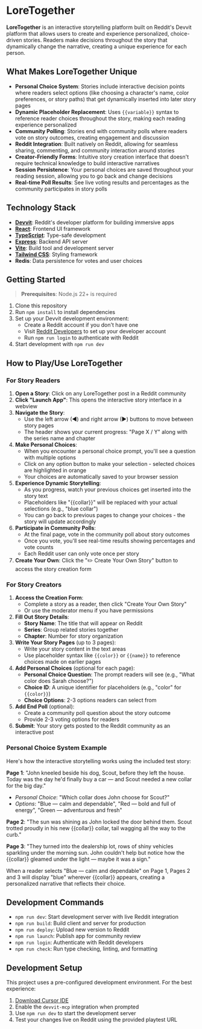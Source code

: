 # LoreTogether

**LoreTogether** is an interactive storytelling platform built on Reddit's Devvit platform that allows users to create and experience personalized, choice-driven stories. Readers make decisions throughout the story that dynamically change the narrative, creating a unique experience for each person.

## What Makes LoreTogether Unique

- **Personal Choice System**: Stories include interactive decision points where readers select options (like choosing a character's name, color preferences, or story paths) that get dynamically inserted into later story pages
- **Dynamic Placeholder Replacement**: Uses `{{variable}}` syntax to reference reader choices throughout the story, making each reading experience personalized
- **Community Polling**: Stories end with community polls where readers vote on story outcomes, creating engagement and discussion
- **Reddit Integration**: Built natively on Reddit, allowing for seamless sharing, commenting, and community interaction around stories
- **Creator-Friendly Forms**: Intuitive story creation interface that doesn't require technical knowledge to build interactive narratives
- **Session Persistence**: Your personal choices are saved throughout your reading session, allowing you to go back and change decisions
- **Real-time Poll Results**: See live voting results and percentages as the community participates in story polls

## Technology Stack

- **[Devvit](https://developers.reddit.com/)**: Reddit's developer platform for building immersive apps
- **[React](https://react.dev/)**: Frontend UI framework
- **[TypeScript](https://www.typescriptlang.org/)**: Type-safe development
- **[Express](https://expressjs.com/)**: Backend API server
- **[Vite](https://vite.dev/)**: Build tool and development server
- **[Tailwind CSS](https://tailwindcss.com/)**: Styling framework
- **Redis**: Data persistence for votes and user choices

## Getting Started

> **Prerequisites**: Node.js 22+ is required

1. Clone this repository
2. Run `npm install` to install dependencies
3. Set up your Devvit development environment:
   - Create a Reddit account if you don't have one
   - Visit [Reddit Developers](https://developers.reddit.com/) to set up your developer account
   - Run `npm run login` to authenticate with Reddit
4. Start development with `npm run dev`

## How to Play/Use LoreTogether

### For Story Readers

1. **Open a Story**: Click on any LoreTogether post in a Reddit community
2. **Click "Launch App"**: This opens the interactive story interface in a webview
3. **Navigate the Story**: 
   - Use the left arrow (◀) and right arrow (▶) buttons to move between story pages
   - The header shows your current progress: "Page X / Y" along with the series name and chapter
4. **Make Personal Choices**: 
   - When you encounter a personal choice prompt, you'll see a question with multiple options
   - Click on any option button to make your selection - selected choices are highlighted in orange
   - Your choices are automatically saved to your browser session
5. **Experience Dynamic Storytelling**: 
   - As you progress, watch your previous choices get inserted into the story text
   - Placeholders like "{{collar}}" will be replaced with your actual selections (e.g., "blue collar")
   - You can go back to previous pages to change your choices - the story will update accordingly
6. **Participate in Community Polls**: 
   - At the final page, vote in the community poll about story outcomes
   - Once you vote, you'll see real-time results showing percentages and vote counts
   - Each Reddit user can only vote once per story
7. **Create Your Own**: Click the "✏️ Create Your Own Story" button to access the story creation form

### For Story Creators

1. **Access the Creation Form**: 
   - Complete a story as a reader, then click "Create Your Own Story"
   - Or use the moderator menu if you have permissions
2. **Fill Out Story Details**:
   - **Story Name**: The title that will appear on Reddit
   - **Series**: Group related stories together
   - **Chapter**: Number for story organization
3. **Write Your Story Pages** (up to 3 pages):
   - Write your story content in the text areas
   - Use placeholder syntax like `{{color}}` or `{{name}}` to reference choices made on earlier pages
4. **Add Personal Choices** (optional for each page):
   - **Personal Choice Question**: The prompt readers will see (e.g., "What color does Sarah choose?")
   - **Choice ID**: A unique identifier for placeholders (e.g., "color" for `{{color}}`)
   - **Choice Options**: 2-3 options readers can select from
5. **Add End Poll** (optional):
   - Create a community poll question about the story outcome
   - Provide 2-3 voting options for readers
6. **Submit**: Your story gets posted to the Reddit community as an interactive post

### Personal Choice System Example

Here's how the interactive storytelling works using the included test story:

**Page 1**: "John kneeled beside his dog, Scout, before they left the house. Today was the day he'd finally buy a car — and Scout needed a new collar for the big day."
- *Personal Choice*: "Which collar does John choose for Scout?"
- *Options*: "Blue — calm and dependable", "Red — bold and full of energy", "Green — adventurous and fresh"

**Page 2**: "The sun was shining as John locked the door behind them. Scout trotted proudly in his new {{collar}} collar, tail wagging all the way to the curb."

**Page 3**: "They turned into the dealership lot, rows of shiny vehicles sparkling under the morning sun. John couldn't help but notice how the {{collar}} gleamed under the light — maybe it was a sign."

When a reader selects "Blue — calm and dependable" on Page 1, Pages 2 and 3 will display "blue" wherever {{collar}} appears, creating a personalized narrative that reflects their choice.

## Development Commands

- `npm run dev`: Start development server with live Reddit integration
- `npm run build`: Build client and server for production
- `npm run deploy`: Upload new version to Reddit
- `npm run launch`: Publish app for community review
- `npm run login`: Authenticate with Reddit developers
- `npm run check`: Run type checking, linting, and formatting

## Development Setup

This project uses a pre-configured development environment. For the best experience:

1. [Download Cursor IDE](https://www.cursor.com/downloads) 
2. Enable the `devvit-mcp` integration when prompted
3. Use `npm run dev` to start the development server
4. Test your changes live on Reddit using the provided playtest URL
